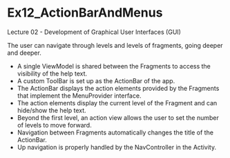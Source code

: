 # Ex12_ActionBarAndMenus
Lecture 02 - Development of Graphical User Interfaces (GUI)

The user can navigate through levels and levels of fragments, going deeper and deeper. 
- A single ViewModel is shared between the Fragments to access the visibility of the help text.
- A custom ToolBar is set up as the ActionBar of the app.
- The ActionBar displays the action elements provided by the Fragments that implement the MenuProvider interface. 
- The action elements display the current level of the Fragment and can hide/show the help text.
- Beyond the first level, an action view allows the user to set the number of levels to move forward.
- Navigation between Fragments automatically changes the title of the ActionBar.
- Up navigation is properly handled by the NavController in the Activity.
